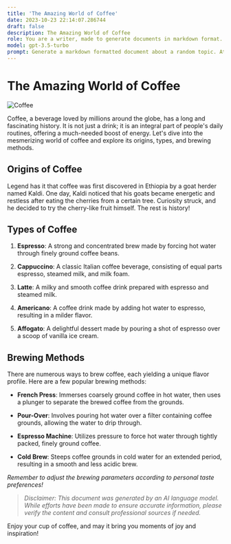 ```yaml
---
title: 'The Amazing World of Coffee'
date: 2023-10-23 22:14:07.286744
draft: false
description: The Amazing World of Coffee
role: You are a writer, made to generate documents in markdown format. It is very important that all of the documents you generate are in valid markdown format.
model: gpt-3.5-turbo
prompt: Generate a markdown formatted document about a random topic. At the bottom, include a disclaimer explaining that the document was generated by you. The first line of the document should be the title. Make sure that the entire document is in proper markdown format, using a mix of various tags to make the document visually appealing.
---
```


# The Amazing World of Coffee

![Coffee](https://images.unsplash.com/photo-1537294979497-4eec5abfab5a?ixlib=rb-1.2.1&auto=format&fit=crop&w=1350&q=80)

Coffee, a beverage loved by millions around the globe, has a long and fascinating history. It is not just a drink; it is an integral part of people's daily routines, offering a much-needed boost of energy. Let's dive into the mesmerizing world of coffee and explore its origins, types, and brewing methods.

## Origins of Coffee

Legend has it that coffee was first discovered in Ethiopia by a goat herder named Kaldi. One day, Kaldi noticed that his goats became energetic and restless after eating the cherries from a certain tree. Curiosity struck, and he decided to try the cherry-like fruit himself. The rest is history!

## Types of Coffee

1. **Espresso**: A strong and concentrated brew made by forcing hot water through finely ground coffee beans.

2. **Cappuccino**: A classic Italian coffee beverage, consisting of equal parts espresso, steamed milk, and milk foam. 

3. **Latte**: A milky and smooth coffee drink prepared with espresso and steamed milk.

4. **Americano**: A coffee drink made by adding hot water to espresso, resulting in a milder flavor.

5. **Affogato**: A delightful dessert made by pouring a shot of espresso over a scoop of vanilla ice cream.

## Brewing Methods

There are numerous ways to brew coffee, each yielding a unique flavor profile. Here are a few popular brewing methods:

- **French Press**: Immerses coarsely ground coffee in hot water, then uses a plunger to separate the brewed coffee from the grounds.

- **Pour-Over**: Involves pouring hot water over a filter containing coffee grounds, allowing the water to drip through.

- **Espresso Machine**: Utilizes pressure to force hot water through tightly packed, finely ground coffee.

- **Cold Brew**: Steeps coffee grounds in cold water for an extended period, resulting in a smooth and less acidic brew.

*Remember to adjust the brewing parameters according to personal taste preferences!*

> *Disclaimer: This document was generated by an AI language model. While efforts have been made to ensure accurate information, please verify the content and consult professional sources if needed.*

Enjoy your cup of coffee, and may it bring you moments of joy and inspiration!
